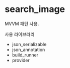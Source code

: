 # search_image

MVVM 패턴 사용.

사용 라이브러리 
- json_serializable
- json_annotation
- build_runner
- provider